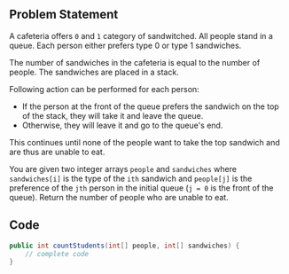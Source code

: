 ## Problem Statement
A cafeteria offers `0` and `1`  category of sandwitched. All people stand in a queue. Each person either prefers type 0 or type 1 sandwiches.

The number of sandwiches in the cafeteria is equal to the number of people. The sandwiches are placed in a stack. 

Following action can be performed for each person:
-   If the person at the front of the queue prefers the sandwich on the top of the stack, they will take it and leave the queue.
-   Otherwise, they will leave it and go to the queue's end.

This continues until none of the people want to take the top sandwich and are thus are unable to eat.

You are given two integer arrays `people` and `sandwiches` where `sandwiches[i]` is the type of the `ith` sandwich and `people[j]` is the preference of the `jth` person in the initial queue (`j = 0` is the front of the queue). Return  the number of people who are unable to eat.

## Code
``` java
public int countStudents(int[] people, int[] sandwiches) {
    // complete code
}
```
